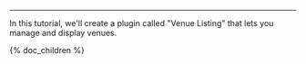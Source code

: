 ---
In this tutorial, we'll create a plugin called "Venue Listing" that lets you manage and display venues.

{% doc_children %}